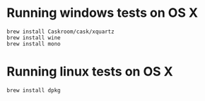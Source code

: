 # Running windows tests on OS X

```
brew install Caskroom/cask/xquartz
brew install wine
brew install mono
```

# Running linux tests on OS X

```
brew install dpkg
```